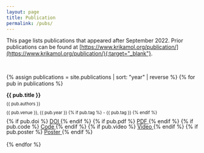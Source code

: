 ```yaml
---
layout: page
title: Publication
permalink: /pubs/
---
```


<style>
.pubitem {
  margin: 0 em 0;
  line-height: 1em;
}

.pubtitle {
  margin-bottom: 0.5em;
  line-height: 1.2em;
  font-weight: bold;
}

.pubauthors,
.pubinfo {
  font-size: 80%;
  margin-bottom: 0.8em;
}
</style>


This page lists publications that appeared after September 2022. Prior publications can be found at [https://www.krikamol.org/publication/](https://www.krikamol.org/publication/){:target="_blank"}.

<br>

{% assign publications = site.publications | sort: "year" | reverse %}
{% for pub in publications %}
<div class="pubitem">  
  <div class="pubtitle">
    {{ pub.title }}
  </div>
  <div class="pubauthors">{{ pub.authors }}</div>
  <div class="pubinfo">{{ pub.venue }}, {{ pub.year }}
    {% if pub.tag %} - {{ pub.tag }} {% endif %}
  </div>
    
  <div class="publinks">
    {% if pub.doi %}
      <a href="{{ pub.doi }}">
        <span class="border">DOI</span>
      </a>
    {% endif %}
    {% if pub.pdf %}
      <a href="{{ pub.pdf }}">
        <span class="border">PDF</span>
      </a>
    {% endif %}
    {% if pub.code %}
      <a href="{{ pub.code }}">
        <span class="border">Code</span>
      </a>
    {% endif %}
    {% if pub.video %}
      <a href="{{ pub.video }}">
        <span class="border">Video</span>
      </a>
    {% endif %}
    {% if pub.poster %}
      <a href="{{ pub.poster }}">
        <span class="border">Poster</span>
      </a>
    {% endif %}
  </div>
</div>
<br>
{% endfor %}


